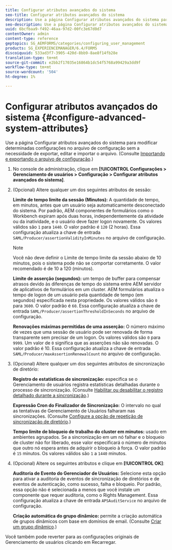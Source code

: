 ```yaml
---
title: Configurar atributos avançados do sistema
seo-title: Configurar atributos avançados do sistema
description: Use a página Configurar atributos avançados do sistema para modificar determinadas configurações no arquivo de configuração sem a necessidade de exportar, editar e importar o arquivo.
seo-description: Use a página Configurar atributos avançados do sistema para modificar determinadas configurações no arquivo de configuração sem a necessidade de exportar, editar e importar o arquivo.
uuid: 6bcfbaa9-f492-46aa-97d2-00fc3e67d0d7
contentOwner: admin
content-type: reference
geptopics: SG_AEMFORMS/categories/configuring_user_management
products: SG_EXPERIENCEMANAGER/6.4/FORMS
discoiquuid: 533ad3f7-3905-420d-8bb9-8ae8f14fb28e
translation-type: tm+mt
source-git-commit: e2bb2f17035e16864b1dc54f5768a99429a3dd9f
workflow-type: tm+mt
source-wordcount: '504'
ht-degree: 1%

---
```



# Configurar atributos avançados do sistema {#configure-advanced-system-attributes}

Use a página Configurar atributos avançados do sistema para modificar determinadas configurações no arquivo de configuração sem a necessidade de exportar, editar e importar o arquivo. (Consulte [Importando e exportando o arquivo de configuração](/help/forms/using/admin-help/importing-exporting-configuration-file.md#importing-and-exporting-the-configuration-file).)

1. No console de administração, clique em **[!UICONTROL Configurações > Gerenciamento de usuários > Configuração > Configurar atributos avançados do sistema]**.
1. (Opcional) Altere qualquer um dos seguintes atributos de sessão:

   **Limite de tempo limite da sessão (Minutos):** A quantidade de tempo, em minutos, antes que um usuário seja automaticamente desconectado do sistema. Por padrão, AEM componentes de formulários como o Workbench expiram após duas horas, independentemente da atividade ou da inatividade, e o usuário deve fazer logon novamente. Os valores válidos são `1` para `1440`. O valor padrão é `120` (2 horas). Essa configuração atualiza a chave de entrada `SAML/Producer/assertionValidityInMinutes` no arquivo de configuração.

   >[!NOTE]
   >
   >Você não deve definir o Limite de tempo limite da sessão abaixo de 10 minutos, pois o sistema pode não se comportar corretamente. O valor recomendado é de 10 a 120 (minutos).

   **Limite de asserção (segundos):** um tempo de buffer para compensar atrasos devido às diferenças de tempo do sistema entre AEM servidor de aplicativos de formulários em um cluster. AEM formulários atualiza o tempo de logon de um usuário pela quantidade de tempo (em segundos) especificada nesta propriedade. Os valores válidos são `0` para `3600`. O valor padrão é `60`. Essa configuração atualiza a chave de entrada `SAML/Producer/assertionThresholdInSeconds` no arquivo de configuração.

   **Renovações máximas permitidas de uma asserção:** O número máximo de vezes que uma sessão de usuário pode ser renovada de forma transparente sem precisar de um logon. Os valores válidos são `0` para `9999`. Um valor de `0` significa que as asserções não são renovadas. O valor padrão é 10. Essa configuração atualiza a chave de entrada `SAML/Producer/maxAssertionRenewalCount` no arquivo de configuração.

1. (Opcional) Altere qualquer um dos seguintes atributos de sincronização de diretório:

   **Registro de estatísticas de sincronização:** especifica se o Gerenciamento de usuários registra estatísticas detalhadas durante o processo de sincronização. (Consulte [Habilitar ou desabilitar o registro detalhado durante a sincronização](/help/forms/using/admin-help/synchronizing-directories.md#enable-or-disable-detailed-logging-during-synchronization).)

   **Expressão Cron do Finalizador de Sincronização:** O intervalo no qual as tentativas de Gerenciamento de Usuários falharam nas sincronizações. (Consulte [Configure a opção de repetição de sincronização de diretório](/help/forms/using/admin-help/synchronizing-directories.md#configure-the-directory-synchronization-retry-option).)

   **Tempo limite de bloqueio de trabalho do cluster em minutos:** usado em ambientes agrupados. Se a sincronização em um nó falhar e o bloqueio de cluster não for liberado, esse valor especificará o número de minutos que outro nó espera antes de adquirir o bloqueio à força. O valor padrão é `15` minutos. Os valores válidos são `1` a `1440` minutos.

1. (Opcional) Altere os seguintes atributos e clique em **[!UICONTROL OK]**:

   **Auditoria de Evento do Gerenciador de Usuários:** Selecione esta opção para ativar a auditoria de eventos de sincronização de diretórios e de eventos de autenticação, como sucesso, falha e bloqueio. Por padrão, essa opção não é selecionada a menos que você instale um componente que requer auditoria, como o Rights Management. Essa configuração atualiza a chave de entrada `APSAuditService` no arquivo de configuração.

   **Criação automática do grupo dinâmico:** permite a criação automática de grupos dinâmicos com base em domínios de email. (Consulte [Criar um grupo dinâmico](/help/forms/using/admin-help/creating-configuring-groups.md#create-a-dynamic-group).)

Você também pode reverter para as configurações originais de Gerenciamento de usuários clicando em Recarregar.
